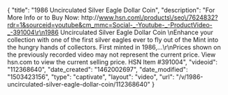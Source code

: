 {
    "title": "1986 Uncirculated Silver Eagle Dollar Coin",
    "description": "For More Info or to Buy Now: http:\/\/www.hsn.com\/products\/seo\/7624832?rdr=1&sourceid=youtube&cm_mmc=Social-_-Youtube-_-ProductVideo-_-391004\r\n1986 Uncirculated Silver Eagle Dollar Coin  \nEnhance your collection with one of the first silver eagles ever to fly out of the Mint into the hungry hands of collectors. First minted in 1986,...\r\nPrices shown on the previously recorded video may not represent the current price.  View hsn.com to view the current selling price. HSN Item #391004",
    "videoid": "112368640",
    "date_created": "1462002697",
    "date_modified": "1503423156",
    "type": "captivate",
    "layout": "video",
    "url": "\/v\/1986-uncirculated-silver-eagle-dollar-coin\/112368640"
}